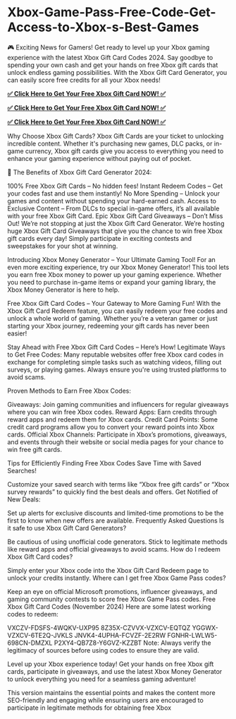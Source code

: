 # Xbox-Game-Pass-Free-Code-Get-Access-to-Xbox-s-Best-Games
🎮 Exciting News for Gamers! Get ready to level up your Xbox gaming experience with the latest Xbox Gift Card Codes 2024. Say goodbye to spending your own cash and get your hands on free Xbox gift cards that unlock endless gaming possibilities. With the Xbox Gift Card Generator, you can easily score free credits for all your Xbox needs!




**[✅ Click Here to Get Your Free Xbox Gift Card NOW! ✅](https://usaofferzon.com/xbox)**



**[✅ Click Here to Get Your Free Xbox Gift Card NOW! ✅](https://usaofferzon.com/alloffergiftcard)**




**[✅ Click Here to Get Your Free Xbox Gift Card NOW! ✅](https://usaofferzon.com/giftcard)**





Why Choose Xbox Gift Cards?
Xbox Gift Cards are your ticket to unlocking incredible content. Whether it's purchasing new games, DLC packs, or in-game currency, Xbox gift cards give you access to everything you need to enhance your gaming experience without paying out of pocket.

🔑 The Benefits of Xbox Gift Card Generator 2024:

100% Free Xbox Gift Cards – No hidden fees!
Instant Redeem Codes – Get your codes fast and use them instantly!
No More Spending – Unlock your games and content without spending your hard-earned cash.
Access to Exclusive Content – From DLCs to special in-game offers, it’s all available with your free Xbox Gift Card.
Epic Xbox Gift Card Giveaways – Don’t Miss Out!
We’re not stopping at just the Xbox Gift Card Generator. We’re hosting huge Xbox Gift Card Giveaways that give you the chance to win free Xbox gift cards every day! Simply participate in exciting contests and sweepstakes for your shot at winning.

Introducing Xbox Money Generator – Your Ultimate Gaming Tool!
For an even more exciting experience, try our Xbox Money Generator! This tool lets you earn free Xbox money to power up your gaming experience. Whether you need to purchase in-game items or expand your gaming library, the Xbox Money Generator is here to help.

Free Xbox Gift Card Codes – Your Gateway to More Gaming Fun!
With the Xbox Gift Card Redeem feature, you can easily redeem your free codes and unlock a whole world of gaming. Whether you’re a veteran gamer or just starting your Xbox journey, redeeming your gift cards has never been easier!

Stay Ahead with Free Xbox Gift Card Codes – Here’s How!
Legitimate Ways to Get Free Codes: Many reputable websites offer free Xbox card codes in exchange for completing simple tasks such as watching videos, filling out surveys, or playing games. Always ensure you're using trusted platforms to avoid scams.

Proven Methods to Earn Free Xbox Codes:

Giveaways: Join gaming communities and influencers for regular giveaways where you can win free Xbox codes.
Reward Apps: Earn credits through reward apps and redeem them for Xbox cards.
Credit Card Points: Some credit card programs allow you to convert your reward points into Xbox cards.
Official Xbox Channels: Participate in Xbox’s promotions, giveaways, and events through their website or social media pages for your chance to win free gift cards.

Tips for Efficiently Finding Free Xbox Codes
Save Time with Saved Searches!

Customize your saved search with terms like “Xbox free gift cards” or “Xbox survey rewards” to quickly find the best deals and offers.
Get Notified of New Deals:

Set up alerts for exclusive discounts and limited-time promotions to be the first to know when new offers are available.
Frequently Asked Questions
Is it safe to use Xbox Gift Card Generators?

Be cautious of using unofficial code generators. Stick to legitimate methods like reward apps and official giveaways to avoid scams.
How do I redeem Xbox Gift Card codes?

Simply enter your Xbox code into the Xbox Gift Card Redeem page to unlock your credits instantly.
Where can I get free Xbox Game Pass codes?

Keep an eye on official Microsoft promotions, influencer giveaways, and gaming community contests to score free Xbox Game Pass codes.
Free Xbox Gift Card Codes (November 2024)
Here are some latest working codes to redeem:

VXCZV-FDSFS-4WQKV-UXP95
8Z35X-CZVVX-VZXCV-EQTQZ
YGGWX-VZXCV-6TE2Q-JVKLS
JNVK4-4UPHA-FCVZF-2E2RW
FGNHR-LWLW5-698CN-DMZXL
P2XY4-QB7Z8-Y6GVZ-KZZBT
Note: Always verify the legitimacy of sources before using codes to ensure they are valid.

Level up your Xbox experience today! Get your hands on free Xbox gift cards, participate in giveaways, and use the latest Xbox Money Generator to unlock everything you need for a seamless gaming adventure!

This version maintains the essential points and makes the content more SEO-friendly and engaging while ensuring users are encouraged to participate in legitimate methods for obtaining free Xbox

